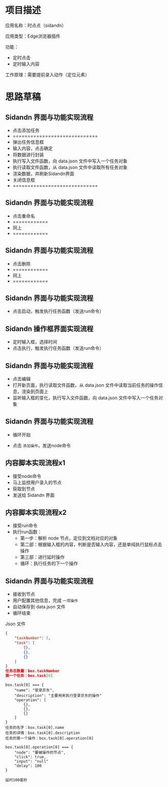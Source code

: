 # 项目描述

应用名称：时点点（sidandn）

应用类型：Edge浏览器插件

功能：

- 定时点击
- 定时输入内容

工作原理：需要提前录入动作（定位元素）



# 思路草稿

## Sidandn 界面与功能实现流程

- 点击添加任务
- =============================
- 弹出任务信息框
- 输入内容，点击确定
- 将数据进行封装
- 执行写入文件函数，向 data.json 文件中写入一个任务对象
- 执行读取文件函数，从 data.json 文件中读取所有任务对象
- 渲染数据，并刷新Sidandn界面
- 关闭信息框
- =============================



## Sidandn 界面与功能实现流程

- 点击重命名
- ============
- 同上
- ============

## Sidandn 界面与功能实现流程

- 点击删除
- ============
- 同上
- ============

## Sidandn 界面与功能实现流程

- 点击启动，触发执行任务函数（发送run命令）



## Sidandn 操作框界面实现流程

- 定时输入框，选择时间
- 点击执行，触发执行任务函数（发送run命令）



## Sidandn 界面与功能实现流程

- 点击编辑
- 打开新页面，执行读取文件函数，从 data.json 文件中读取当前任务的操作信息，渲染到页面上
- 监听输入框的变化，执行写入文件函数，向 data.json 文件中写入一个任务对象





## Sidandn 界面与功能实现流程

- 循环开始

- 点击 `添加操作`，发送node命令






## 内容脚本实现流程x1

- 接受node命令
- 马上监控用户录入的节点
- 获取到节点
- 发送给 Sidandn 界面

## 内容脚本实现流程x2

- 接受run命令
- 执行run函数：
  - 第一步：解析 node 节点，定位到文档对应的对象
  - 第二部：根据输入框的内容，判断是否输入内容，还是单纯执行鼠标点击操作
  - 第三部：进行延时操作
  - 循环：执行任务的下一个操作



## Sidandn 界面与功能实现流程

- 接收到节点
- 用户配置其他信息，完成 `一项操作`
- 自动保存到 data.json 文件
- 循环结束

Json 文件

```json
{
	"taskNumber": 5,
    "task": [
        {},
        {},
        {}
    ]
}
任务总数量：box.taskNumber
第一个任务：box.task[0]
```

```
box.task[0] === {
	"name": "登录京东",
	"description": "主要用来执行登录京东的操作"
	"operation": [
		{},
		{},
		{}
	]
}
任务的名字：box.task[0].name
任务的详情：box.task[0].description
任务的第一个操作：box.task[0].operation[0]
```

```
box.task[0].operation[0] === {
	"node": "要被操作的节点",
	"click": true,
	"input": "null"
	"delay": 100
}

延时100毫秒
```

